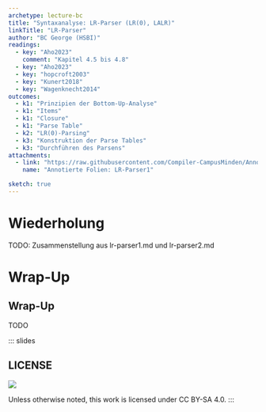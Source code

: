 ```yaml
---
archetype: lecture-bc
title: "Syntaxanalyse: LR-Parser (LR(0), LALR)"
linkTitle: "LR-Parser"
author: "BC George (HSBI)"
readings:
  - key: "Aho2023"
    comment: "Kapitel 4.5 bis 4.8"
  - key: "Aho2023"
  - key: "hopcroft2003"
  - key: "Kunert2018"
  - key: "Wagenknecht2014"
outcomes:
  - k1: "Prinzipien der Bottom-Up-Analyse"
  - k1: "Items"
  - k1: "Closure"
  - k1: "Parse Table"
  - k2: "LR(0)-Parsing"
  - k3: "Konstruktion der Parse Tables"
  - k3: "Durchführen des Parsens"
attachments:
  - link: "https://raw.githubusercontent.com/Compiler-CampusMinden/AnnotatedSlides/master/lr-parser1.ann.ma.pdf"
    name: "Annotierte Folien: LR-Parser1"

sketch: true
---
```



# Wiederholung


TODO: Zusammenstellung aus lr-parser1.md und lr-parser2.md




# Wrap-Up

## Wrap-Up

TODO








<!-- DO NOT REMOVE - THIS IS A LAST SLIDE TO INDICATE THE LICENSE AND POSSIBLE EXCEPTIONS (IMAGES, ...). -->
::: slides
## LICENSE
![](https://licensebuttons.net/l/by-sa/4.0/88x31.png)

Unless otherwise noted, this work is licensed under CC BY-SA 4.0.
:::
